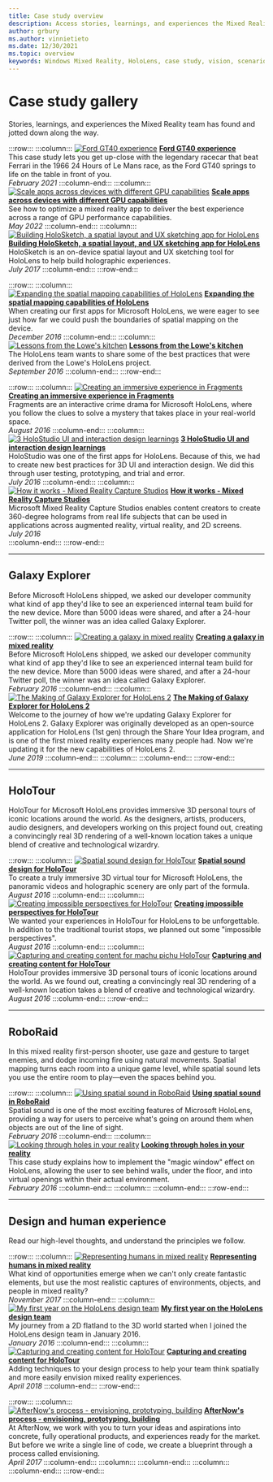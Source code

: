```yaml
---
title: Case study overview
description: Access stories, learnings, and experiences the Mixed Reality team has found and documented along the way.
author: grbury 
ms.author: vinnietieto
ms.date: 12/30/2021
ms.topic: overview
keywords: Windows Mixed Reality, HoloLens, case study, vision, scenarios, case studies, mixed reality headset, windows mixed reality headset, virtual reality headset
---
```


# Case study gallery

Stories, learnings, and experiences the Mixed Reality team has found and jotted down along the way.

:::row:::
    :::column:::
       [![Ford GT40 experience](../develop/unreal/images/ford-gt40-img-01.jpg)](../develop/unreal/unreal-ford-gt40.md)
        **[Ford GT40 experience](../develop/unreal/unreal-ford-gt40.md)**<br>
        This case study lets you get up-close with the legendary racecar that beat Ferrari in the 1966 24 Hours of Le Mans race, as the Ford GT40 springs to life on the table in front of you.<br>
        *February 2021*
    :::column-end:::
    :::column:::
       [![Scale apps across devices with different GPU capabilities](images/cloud-steps-1-4-700px.jpg)](../out-of-scope/case-study-scaling-datascape-across-devices-with-different-performance.md)
        **[Scale apps across devices with different GPU capabilities](../out-of-scope/case-study-scaling-datascape-across-devices-with-different-performance.md)**<br>
        See how to optimize a mixed reality app to deliver the best experience across a range of GPU performance capabilities.<br>
        *May 2022*
    :::column-end:::
    :::column:::
       [![Building HoloSketch, a spatial layout and UX sketching app for HoloLens](images/holosketch-image-01-640px.png)](../out-of-scope/case-study-building-holosketch,-a-spatial-layout-and-ux-sketching-app-for-hololens.md)
        **[Building HoloSketch, a spatial layout, and UX sketching app for HoloLens](../out-of-scope/case-study-building-holosketch,-a-spatial-layout-and-ux-sketching-app-for-hololens.md)**<br>
        HoloSketch is an on-device spatial layout and UX sketching tool for HoloLens to help build holographic experiences.<br>
         *July 2017*
    :::column-end:::
:::row-end:::

:::row:::
    :::column:::
       [![Expanding the spatial mapping capabilities of HoloLens](images/away-from-camera-position-500px.png)](../out-of-scope/case-study-expanding-the-spatial-mapping-capabilities-of-hololens.md)
        **[Expanding the spatial mapping capabilities of HoloLens](../out-of-scope/case-study-expanding-the-spatial-mapping-capabilities-of-hololens.md)**<br>
        When creating our first apps for Microsoft HoloLens, we were eager to see just how far we could push the boundaries of spatial mapping on the device.<br>
        *December 2016*
    :::column-end:::
    :::column:::
       [![Lessons from the Lowe's kitchen](images/lowes.jpg)](../out-of-scope/case-study-lessons-from-the-lowes-kitchen.md)
        **[Lessons from the Lowe's kitchen](../out-of-scope/case-study-lessons-from-the-lowes-kitchen.md)**<br>
        The HoloLens team wants to share some of the best practices that were derived from the Lowe's HoloLens project.<br>
        *September 2016*
    :::column-end:::
:::row-end:::

:::row:::
    :::column:::
       [![Creating an immersive experience in Fragments](images/surfacereconstruction.jpg)](../out-of-scope/case-study-creating-an-immersive-experience-in-fragments.md)
        **[Creating an immersive experience in Fragments](../out-of-scope/case-study-creating-an-immersive-experience-in-fragments.md)**<br>
        Fragments are an interactive crime drama for Microsoft HoloLens, where you follow the clues to solve a mystery that takes place in your real-world space.<br>
        *August 2016*
    :::column-end:::
    :::column:::
       [![3 HoloStudio UI and interaction design learnings](images/thought-bubble-500px.jpg)](../out-of-scope/case-study-3-holostudio-ui-and-interaction-design-learnings.md)
        **[3 HoloStudio UI and interaction design learnings](../out-of-scope/case-study-3-holostudio-ui-and-interaction-design-learnings.md)**<br>
        HoloStudio was one of the first apps for HoloLens. Because of this, we had to create new best practices for 3D UI and interaction design. We did this through user testing, prototyping, and trial and error.<br>
        *July 2016*
    :::column-end:::
    :::column:::
        [![How it works - Mixed Reality Capture Studios](images/mr-capture-studio-hero.png)](../develop/advanced-concepts/how-it-works-mixed-reality-capture-studios.md)
        **[How it works - Mixed Reality Capture Studios](../develop/advanced-concepts/how-it-works-mixed-reality-capture-studios.md)**<br>
        Microsoft Mixed Reality Capture Studios enables content creators to create 360-degree holograms from real life subjects that can be used in applications across augmented reality, virtual reality, and 2D screens.<br>
        *July 2016*    
    :::column-end:::
:::row-end:::

---

## Galaxy Explorer

Before Microsoft HoloLens shipped, we asked our developer community what kind of app they'd like to see an experienced internal team build for the new device. More than 5000 ideas were shared, and after a 24-hour Twitter poll, the winner was an idea called Galaxy Explorer.

:::row:::
    :::column:::
       [![Creating a galaxy in mixed reality](images/full-galaxy-500px.png)](../out-of-scope/case-study-creating-a-galaxy-in-mixed-reality.md)
        **[Creating a galaxy in mixed reality](../out-of-scope/case-study-creating-a-galaxy-in-mixed-reality.md)**<br>
        Before Microsoft HoloLens shipped, we asked our developer community what kind of app they'd like to see an experienced internal team build for the new device. More than 5000 ideas were shared, and after a 24-hour Twitter poll, the winner was an idea called Galaxy Explorer.<br>
         *February 2016*
    :::column-end:::
    :::column:::
       [![The Making of Galaxy Explorer for HoloLens 2](../develop/unity/images/ge-update-interactions-concept-force-grab.png)](../develop/unity/galaxy-explorer-update.md)
        **[The Making of Galaxy Explorer for HoloLens 2](../develop/unity/galaxy-explorer-update.md)**<br>
        Welcome to the journey of how we're updating Galaxy Explorer for HoloLens 2. Galaxy Explorer was originally developed as an open-source application for HoloLens (1st gen) through the Share Your Idea program, and is one of the first mixed reality experiences many people had. Now we're updating it for the new capabilities of HoloLens 2.<br>
        *June 2019*
    :::column-end:::
    :::column:::
    :::column-end:::
:::row-end:::

---

## HoloTour

HoloTour for Microsoft HoloLens provides immersive 3D personal tours of iconic locations around the world. As the designers, artists, producers, audio designers, and developers working on this project found out, creating a convincingly real 3D rendering of a well-known location takes a unique blend of creative and technological wizardry.

:::row:::
    :::column:::
       [![Spatial sound design for HoloTour](../out-of-scope/images/recreated-colosseum-holotour-500px.png)](../design/case-study-spatial-sound-design-for-holotour.md)
        **[Spatial sound design for HoloTour](../design/case-study-spatial-sound-design-for-holotour.md)**<br>
        To create a truly immersive 3D virtual tour for Microsoft HoloLens, the panoramic videos and holographic scenery are only part of the formula.<br>
         *August 2016*
    :::column-end:::
    :::column:::
       [![Creating impossible perspectives for HoloTour](../out-of-scope/images/rome-colosseum-overlay-500px.png)](../out-of-scope/case-study-creating-impossible-perspectives-for-holotour.md)
        **[Creating impossible perspectives for HoloTour](../out-of-scope/case-study-creating-impossible-perspectives-for-holotour.md)**<br>
        We wanted your experiences in HoloTour for HoloLens to be unforgettable. In addition to the traditional tourist stops, we planned out some "impossible perspectives".<br>
        *August 2016*
    :::column-end:::
    :::column:::
       [![Capturing and creating content for machu pichu HoloTour](../out-of-scope/images/camera-machu-pichu-500px.png)](../out-of-scope/case-study-capturing-and-creating-content-for-holotour.md)
        **[Capturing and creating content for HoloTour](../out-of-scope/case-study-capturing-and-creating-content-for-holotour.md)**<br>
        HoloTour provides immersive 3D personal tours of iconic locations around the world. As we found out, creating a convincingly real 3D rendering of a well-known location takes a blend of creative and technological wizardry.<br>
        *August 2016*
    :::column-end:::
:::row-end:::

---

## RoboRaid

In this mixed reality first-person shooter, use gaze and gesture to target enemies, and dodge incoming fire using natural movements. Spatial mapping turns each room into a unique game level, while spatial sound lets you use the entire room to play—even the spaces behind you.

:::row:::
    :::column:::
       [![Using spatial sound in RoboRaid](../design/images/successful-dodge-roboraid-500px.jpg)](../design/case-study-using-spatial-sound-in-roboraid.md)
        **[Using spatial sound in RoboRaid](../design/case-study-using-spatial-sound-in-roboraid.md)**<br>
        Spatial sound is one of the most exciting features of Microsoft HoloLens, providing a way for users to perceive what's going on around them when objects are out of the line of sight.<br>
         *February 2016*
    :::column-end:::
    :::column:::
       [![Looking through holes in your reality](../develop/unity/images/roboraid-640px.png)](../out-of-scope/case-study-looking-through-holes-in-your-reality.md)
        **[Looking through holes in your reality](../out-of-scope/case-study-looking-through-holes-in-your-reality.md)**<br>
        This case study explains how to implement the "magic window" effect on HoloLens, allowing the user to see behind walls, under the floor, and into virtual openings within their actual environment.<br>
        *February 2016*
    :::column-end:::
    :::column:::
    :::column-end:::
:::row-end:::

---

## Design and human experience

Read our high-level thoughts, and understand the principles we follow.

:::row:::
    :::column:::
       [![Representing humans in mixed reality](../develop/unity/images/bang-ai-weiwie.jpg)](../out-of-scope/case-study-representing-humans-in-mixed-reality.md)
        **[Representing humans in mixed reality](../out-of-scope/case-study-representing-humans-in-mixed-reality.md)**<br>
        What kind of opportunities emerge when we can't only create fantastic elements, but use the most realistic captures of environments, objects, and people in mixed reality?<br>
         *November 2017*
    :::column-end:::
    :::column:::
       [![My first year on the HoloLens design team](../develop/unity/images/MotionController.jpg)](../out-of-scope/case-study-my-first-year-on-the-hololens-design-team.md)
        **[My first year on the HoloLens design team](../out-of-scope/case-study-my-first-year-on-the-hololens-design-team.md)**<br>
        My journey from a 2D flatland to the 3D world started when I joined the HoloLens design team in January 2016.<br>
        *January 2016*
    :::column-end:::
    :::column:::
       [![Capturing and creating content for HoloTour](images/academyteam1000.png)](case-study-expanding-the-design-process-for-mixed-reality.md)
        **[Capturing and creating content for HoloTour](case-study-expanding-the-design-process-for-mixed-reality.md)**<br>
        Adding techniques to your design process to help your team think spatially and more easily envision mixed reality experiences.<br>
        *April 2018*
    :::column-end:::
:::row-end:::

:::row:::
    :::column:::
       [![AfterNow's process - envisioning, prototyping, building](../out-of-scope/images/whatisenvisioning-640px.png)](../out-of-scope/case-study-afternows-process-envisioning,-prototyping,-building.md)
        **[AfterNow's process - envisioning, prototyping, building](../out-of-scope/case-study-afternows-process-envisioning,-prototyping,-building.md)**<br>
        At AfterNow, we work with you to turn your ideas and aspirations into concrete, fully operational products, and experiences ready for the market. But before we write a single line of code, we create a blueprint through a process called envisioning.<br>
        *April 2017*
    :::column-end:::
    :::column:::
    :::column-end:::
    :::column:::
    :::column-end:::
:::row-end:::
